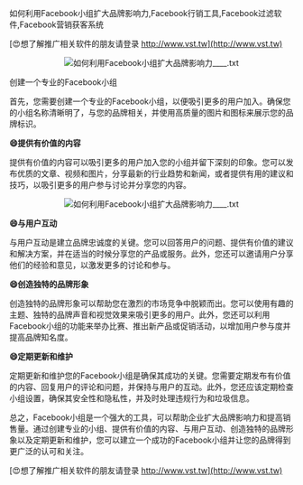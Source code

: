 如何利用Facebook小组扩大品牌影响力,Facebook行销工具,Facebook过滤软件,Facebook营销获客系统

[😍想了解推广相关软件的朋友请登录 http://www.vst.tw](http://www.vst.tw)

 <center><img src="https://vst.tw/MP4/tuiguang/png/2.png" alt="如何利用Facebook小组扩大品牌影响力____.txt"></center>

创建一个专业的Facebook小组

首先，您需要创建一个专业的Facebook小组，以便吸引更多的用户加入。确保您的小组名称清晰明了，与您的品牌相关，并使用高质量的图片和图标来展示您的品牌标识。

**😄提供有价值的内容**

提供有价值的内容可以吸引更多的用户加入您的小组并留下深刻的印象。您可以发布优质的文章、视频和图片，分享最新的行业趋势和新闻，或者提供有用的建议和技巧，以吸引更多的用户参与讨论并分享您的内容。

 <center><img src="https://vst.tw/MP4/tuiguang/png/1.png" alt="如何利用Facebook小组扩大品牌影响力____.txt"></center>

**😄与用户互动**

与用户互动是建立品牌忠诚度的关键。您可以回答用户的问题、提供有价值的建议和解决方案，并在适当的时候分享您的产品或服务。此外，您还可以邀请用户分享他们的经验和意见，以激发更多的讨论和参与。

**😄创造独特的品牌形象**

创造独特的品牌形象可以帮助您在激烈的市场竞争中脱颖而出。您可以使用有趣的主题、独特的品牌声音和视觉效果来吸引更多的用户。此外，您还可以利用Facebook小组的功能来举办比赛、推出新产品或促销活动，以增加用户参与度并提高品牌知名度。

**😄定期更新和维护**

定期更新和维护您的Facebook小组是确保其成功的关键。您需要定期发布有价值的内容、回复用户的评论和问题，并保持与用户的互动。此外，您还应该定期检查小组设置，确保其安全性和隐私性，并及时处理违规行为和垃圾信息。

总之，Facebook小组是一个强大的工具，可以帮助企业扩大品牌影响力和提高销售量。通过创建专业的小组、提供有价值的内容、与用户互动、创造独特的品牌形象以及定期更新和维护，您可以建立一个成功的Facebook小组并让您的品牌得到更广泛的认可和关注。

[😍想了解推广相关软件的朋友请登录 http://www.vst.tw](http://www.vst.tw)



